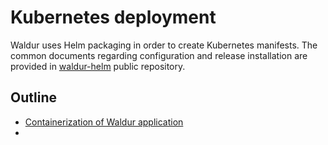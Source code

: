 # Kubernetes deployment
Waldur uses Helm packaging in order to create Kubernetes manifests. The common documents regarding configuration and
release installation are provided in [waldur-helm](https://github.com/opennode/waldur-helm) public repository.

## Outline
- [Containerization of Waldur application](containerization.md)
-

